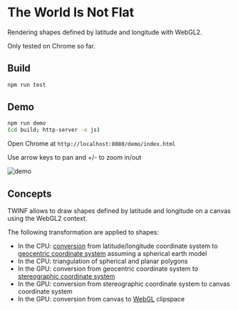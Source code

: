 # The World Is Not Flat

Rendering shapes defined by latitude and longitude with WebGL2.

Only tested on Chrome so far.

## Build

```bash
npm run test
```

## Demo

```bash
npm run demo
(cd build; http-server -e js)
```

Open Chrome at ```http://localhost:8080/demo/index.html```

Use arrow keys to pan and +/- to zoom in/out

![demo](demo.gif)

## Concepts

TWINF allows to draw shapes defined by latitude and longitude on a canvas using
the WebGL2 context.

The following transformation are applied to shapes:

- In the CPU: [conversion](https://en.wikipedia.org/wiki/Geographic_coordinate_conversion) from latitude/longitude coordinate system to [geocentric coordinate system](https://en.wikipedia.org/wiki/ECEF) assuming a spherical earth model
- In the CPU: triangulation of spherical and planar polygons
- In the GPU: conversion from geocentric coordinate system to [stereographic coordinate system](https://en.m.wikipedia.org/wiki/Stereographic_projection)
- In the GPU: conversion from stereographic coordinate system to canvas coordinate system
- In the GPU: conversion from canvas to [WebGL](https://webgl2fundamentals.org) clipspace
